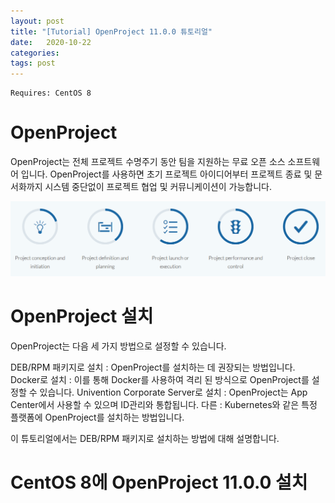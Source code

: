 ```yaml
---
layout: post
title: "[Tutorial] OpenProject 11.0.0 튜토리얼"
date:   2020-10-22
categories:
tags: post
---
```


```
Requires: CentOS 8
```

# OpenProject
OpenProject는 전체 프로젝트 수명주기 동안 팀을 지원하는 무료 오픈 소스 소프트웨어 입니다. 
OpenProject를 사용하면 초기 프로젝트 아이디어부터 프로젝트 종료 및 문서화까지 시스템 중단없이 프로젝트 협업 및 커뮤니케이션이 가능합니다.

![img0](/assets/img/2020-10-22-OpenProject11.0.0-tutorial-img0.png)


# OpenProject 설치
OpenProject는 다음 세 가지 방법으로 설정할 수 있습니다.

DEB/RPM 패키지로 설치              : OpenProject를 설치하는 데 권장되는 방법입니다.
Docker로 설치                      : 이를 통해 Docker를 사용하여 격리 된 방식으로 OpenProject를 설정할 수 있습니다.
Univention Corporate Server로 설치 : OpenProject는 App Center에서 사용할 수 있으며 ID관리와 통합됩니다.
다른                               : Kubernetes와 같은 특정 플랫폼에 OpenProject를 설치하는 방법입니다.

이 튜토리얼에서는 DEB/RPM 패키지로 설치하는 방법에 대해 설명합니다.


# CentOS 8에 OpenProject 11.0.0 설치
